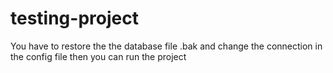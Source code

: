 # testing-project
You have to restore the the database file .bak and change the connection in the config file
then you can run the project
